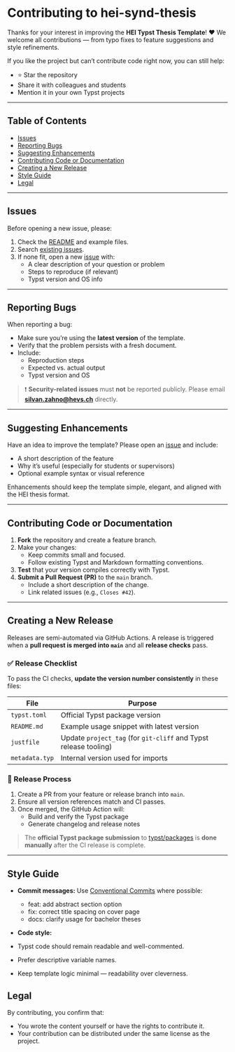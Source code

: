 # Contributing to hei-synd-thesis

Thanks for your interest in improving the **HEI Typst Thesis Template**! ❤️
We welcome all contributions — from typo fixes to feature suggestions and style refinements.

If you like the project but can’t contribute code right now, you can still help:

- ⭐️ Star the repository
- Share it with colleagues and students
- Mention it in your own Typst projects

---

## Table of Contents

- [Issues](#issues)
- [Reporting Bugs](#reporting-bugs)
- [Suggesting Enhancements](#suggesting-enhancements)
- [Contributing Code or Documentation](#contributing-code-or-documentation)
- [Creating a New Release](#creating-a-new-release)
- [Style Guide](#style-guide)
- [Legal](#legal)

---

## Issues

Before opening a new issue, please:

1. Check the [README](https://github.com/hei-templates/hei-synd-thesis/blob/main/README.md) and example files.
2. Search [existing issues](https://github.com/hei-templates/hei-synd-thesis/issues).
3. If none fit, open a new [issue](https://github.com/hei-templates/hei-synd-thesis/issues/new) with:
   - A clear description of your question or problem
   - Steps to reproduce (if relevant)
   - Typst version and OS info

---

## Reporting Bugs

When reporting a bug:

- Make sure you’re using the **latest version** of the template.
- Verify that the problem persists with a fresh document.
- Include:
  - Reproduction steps
  - Expected vs. actual output
  - Typst version and OS

> ❗ **Security-related issues** must **not** be reported publicly.
> Please email **<silvan.zahno@hevs.ch>** directly.

---

## Suggesting Enhancements

Have an idea to improve the template?
Please open an [issue](https://github.com/hei-templates/hei-synd-thesis/issues/new) and include:

- A short description of the feature
- Why it’s useful (especially for students or supervisors)
- Optional example syntax or visual reference

Enhancements should keep the template simple, elegant, and aligned with the HEI thesis format.

---

## Contributing Code or Documentation

1. **Fork** the repository and create a feature branch.
2. Make your changes:
   - Keep commits small and focused.
   - Follow existing Typst and Markdown formatting conventions.
3. **Test** that your version compiles correctly with Typst.
4. **Submit a Pull Request (PR)** to the `main` branch.
   - Include a short description of the change.
   - Link related issues (e.g., `Closes #42`).

---

## Creating a New Release

Releases are semi-automated via GitHub Actions.
A release is triggered when a **pull request is merged into `main`** and all **release checks** pass.

### ✅ Release Checklist

To pass the CI checks, **update the version number consistently** in these files:

| File           | Purpose                                                          |
| -------------- | ---------------------------------------------------------------- |
| `typst.toml`   | Official Typst package version                                   |
| `README.md`    | Example usage snippet with latest version                        |
| `justfile`     | Update `project_tag` (for `git-cliff` and Typst release tooling) |
| `metadata.typ` | Internal version used for imports                                |

### 🚀 Release Process

1. Create a PR from your feature or release branch into `main`.
2. Ensure all version references match and CI passes.
3. Once merged, the GitHub Action will:
   - Build and verify the Typst package
   - Generate changelog and release notes

> The **official Typst package submission** to
> [typst/packages](https://github.com/typst/packages)
> is **done manually** after the CI release is complete.

---

## Style Guide

- **Commit messages:**
  Use [Conventional Commits](https://www.conventionalcommits.org/) where possible:
  - feat: add abstract section option
  - fix: correct title spacing on cover page
  - docs: clarify usage for bachelor theses

- **Code style:**
- Typst code should remain readable and well-commented.
- Prefer descriptive variable names.
- Keep template logic minimal — readability over cleverness.

## Legal

By contributing, you confirm that:

- You wrote the content yourself or have the rights to contribute it.
- Your contribution can be distributed under the same license as the project.
